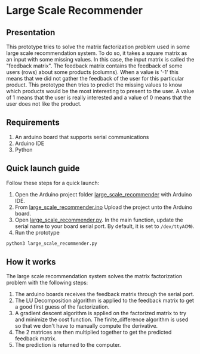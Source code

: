 # Large Scale Recommender

## Presentation

This prototype tries to solve the matrix factorization problem used in some large scale recommendation system. To do so,
it takes a square matrix as an input with some missing values. In this case, the input matrix is called the "feedback matrix". 
The feedback matrix contains the feedback of some users (rows) about some products (columns). When a value is '-1' this means
that we did not gather the feedback of the user for this particular product. This prototype then tries to predict the missing
values to know which products would be the most interesting to present to the user. A value of 1 means that the user is really interested
and a value of 0 means that the user does not like the product.

## Requirements

1. An arduino board that supports serial communications
2. Arduino IDE
3. Python

## Quick launch guide

Follow these steps for a quick launch:

1. Open the Arduino project folder [large_scale_recommender](.) with Arduino IDE.
2. From [large_scale_recommender.ino](./large_scale_recommender.ino) Upload the project unto the Arduino board.
3. Open [large_scale_recommender.py](large_scale_recommender.py). In the main function, update the serial name to your board serial port. By default, it is set to `/dev/ttyACM0`.
4. Run the prototype
```bash
python3 large_scale_recommender.py
```

## How it works

The large scale recommendation system solves the matrix factorization problem with the following steps:
1. The arduino boards receives the feedback matrix through the serial port.
2. The LU Decomposition algorithm is applied to the feedback matrix to get a good first guess of the factorization.
3. A gradient descent algorithm is applied on the factorized matrix to try and minimize the cost function. The finite_difference algorithm is used so that we don't have to manually compute  the derivative.
4. The 2 matrices are then multiplied together to get the predicted feedback matrix. 
5. The prediction is returned to the computer.

